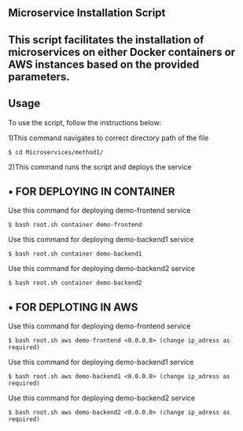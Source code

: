 ## Microservice Installation Script <br>
## This script facilitates the installation of microservices on either Docker containers or AWS instances based on the provided parameters.

## Usage
To use the script, follow the instructions below: <br>

1)This command navigates to correct directory path of the file <br>
 ``` 
 $ cd Microservices/method1/
```

2)This command runs the script and deploys the service <br>

## • FOR DEPLOYING IN CONTAINER <br>

Use this command for deploying demo-frontend service <br>
  ```
  $ bash root.sh container demo-frontend
```

Use this command for deploying demo-backend1 service <br>
  ```
$ bash root.sh container demo-backend1
```

Use this command for deploying demo-backend2 service <br>
  ```
$ bash root.sh container demo-backend2
```

## • FOR DEPLOTING IN AWS <br>
 
Use this command for deploying demo-frontend service <br>
  ```
  $ bash root.sh aws demo-frontend <0.0.0.0> (change ip_adress as required)
```

Use this command for deploying demo-backend1 service    
  ```
  $ bash root.sh aws demo-backend1 <0.0.0.0> (change ip_adress as required)
```

Use this command for deploying demo-backend2 service    
  ```
  $ bash root.sh aws demo-backend2 <0.0.0.0> (change ip_adress as required)
```




